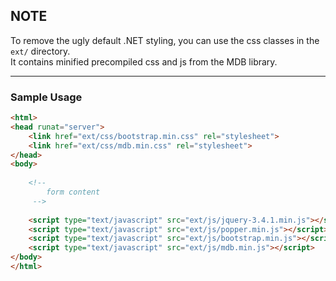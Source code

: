 ## NOTE
To remove the ugly default .NET styling, you can use the css classes in the `ext/` directory. <br>
It contains minified precompiled css and js from the MDB library.<br>
<hr>

### Sample Usage

```html
<html>
<head runat="server">
    <link href="ext/css/bootstrap.min.css" rel="stylesheet">
    <link href="ext/css/mdb.min.css" rel="stylesheet">
</head>
<body>
    
    <!-- 
        form content
     -->
    
    <script type="text/javascript" src="ext/js/jquery-3.4.1.min.js"></script>
    <script type="text/javascript" src="ext/js/popper.min.js"></script>
    <script type="text/javascript" src="ext/js/bootstrap.min.js"></script>
    <script type="text/javascript" src="ext/js/mdb.min.js"></script>
</body>
</html>
```